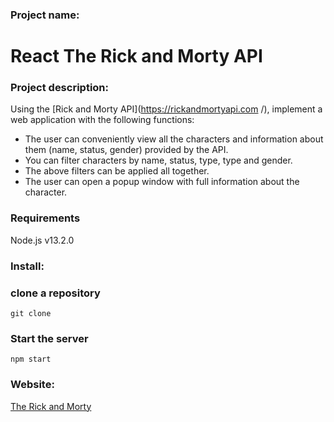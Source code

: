 ### Project name:

# React  The Rick and Morty API

### Project description:

Using the [Rick and Morty API](https://rickandmortyapi.com /), implement a web application with the following functions:

- The user can conveniently view all the characters and information about them (name, status, gender) provided by the API.
- You can filter characters by name, status, type, type and gender.
- The above filters can be applied all together.
- The user can open a popup window with full information about the character.

### Requirements

 Node.js v13.2.0

### Install:

 ### clone a repository
```
git clone

```
### Start the server
```
npm start
```

### Website:

[ The Rick and Morty](https://test-rick-morty-omega.vercel.app/ "Rick&Morty")
